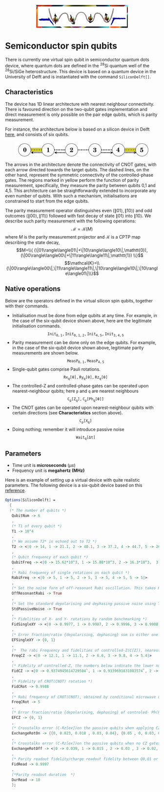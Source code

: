 <div align="center">
 <img src="../supplement/web/qdot.png" width="300" alt="quantum dots">
</div>

# Semiconductor spin qubits

There is currently one virtual spin qubit in semiconductor quantum dots device, where quantum dots are defined in the <sup>28</sup>Si quantum well of the <sup>28</sup>Si/SiGe heterostructure. This device is based on a quantum device in the University of Delft and is instantiated with the command ``SiliconDelft[]``. 

## Characteristics

The device has 1D linear architecture with nearest neighbour connectivity. There is favoured direction on the two-qubit gates implementation and direct measurement is only possible on the pair edge qubits, which is parity measurement.

For instance, the architecture below is based on a silicon device in Delft [here](https://doi.org/10.1038/s41586-022-05117-x), and consists of six qubits. 

<div align="center">
 <img src="../supplement/web/silicon_delft.jpg" height="50" alt="quantum dots">
</div>

The arrows in the architecture denote the connectivity of CNOT gates, with each arrow directed towards the target qubits. The dashed lines, on the other hand, represent the symmetric connectivity of the controlled-phase gates. The regions marked in yellow perform the function of parity measurement, specifically, they measure the parity between qubits 0,1 and 4,5. This architecture can be straightforwardly extended to incorporate any even number of qubits. With such a mechanism, initialisations are constrained to start from the edge qubits.

The parity measurement operator distinguishes even ($\|01\rangle,\|10\rangle$) and odd outcomes ($\|00\rangle,\|11\rangle$) followed with fast decay of state $\|01\rangle$ into $\|10\rangle$. We describe such parity measurement with the following operations:
$$\mathcal{M}=\mathcal{K}(M)$$
where $M$ is the parity measurement projector and $\mathcal{K}$ is a CPTP map describing the state decay,
$$M=\\{ (\|01\rangle\langle01\|+\|10\rangle\langle10\|,\mathtt{0}),(\|00\rangle\langle00\|+\|11\rangle\langle11\|,\mathtt{1}) \\}$$
$$\mathcal{K}=\\{\|00\rangle\langle00\|,\|11\rangle\langle11\|,\|10\rangle\langle10\|,\|10\rangle\langle01\|\\}$$

## Native operations

Below are the operators defined in the virtual silicon spin qubits, together with their commands.

- Initialisation must be done from edge qubits at any time. For example, in the case of the six-qubit device shown above, here are the legitimate initialisation commands.
$$\mathtt{Init_{0,1}, Init_{0,1,2}, Init_{4,5}, Init_{3,4,5}}$$
- Parity measurement can be done only on the edge qubits. For example, in the case of the six-qubit device shown above, legitimate parity measurements are shown below.
$$\mathtt{MeasP_{0,1},MeasP_{4,5}}$$
- Single-qubit gates comprise Pauli rotations.
$$\mathtt{Rx_q[\theta], Ry_q[\theta],Rz_q[\theta]}$$
- The controlled-Z and controlled-phase gates can be operated upon nearest-neighbour qubits; here $\mathtt{p}$ and $\mathtt{q}$ are nearest neighbours
$$\mathtt{C_{p}[Z_q], C_{p}[Ph_q[\theta]]}$$
- The CNOT gates can be operated upon nearest-neighbour qubits with certain directions (see **Characteristics** section above).
$$\mathtt{C_p[X_q]}$$
- Doing nothing; remember it will introduce passive noise
$$\mathtt{Wait_q[\Delta t]}$$

## Parameters

- Time unit is **microseconds** ($\mu s$)
- Frequency unit is **megahertz (MHz)**

Here is an example of setting up a virtual device with quite realistic parameters. The following device is a six-qubit device based on this [reference](https://doi.org/10.1038/s41586-022-05117-x).

```Mathematica
Options[SiliconDelft] =
  {
  (* The number of qubits *)
   QubitNum -> 6
   ,
   (* T1 of every qubit *)
   T1 -> 10^4
   ,
   (* We assume T2* is echoed out to T2 *)
   T2 -> <|0 -> 14, 1 -> 21.1, 2 -> 40.1, 3 -> 37.2, 4 -> 44.7, 5 -> 26.7|>
   ,
   (* Qubit frequency of each qubit *)
   QubitFreq -> <|0 -> 15.62*10^3, 1 -> 15.88*10^3, 2 -> 16.3*10^3,  3 -> 16.1*10^3, 4 -> 15.9*10^3, 5 -> 15.69*10^3|>
   ,
   (* Rabi frequency of single rotations on each qubit *)
   RabiFreq -> <|0 -> 5, 1 -> 5, 2 -> 5, 3 -> 5, 4 -> 5, 5 -> 5|>
   ,
   (* Set the noise form of off-resonant Rabi oscillation. This takes RabiFreq information to produce the noise.*)
   OffResonantRabi -> True
   ,
   (* Set the standard depolarising and dephasing passive noise using T1 and T2 *)
   StdPassiveNoise -> True
   ,
   (* Fidelities of X- and Y- rotations by random benchmarking *)
   FidSingleXY -> <|0 -> 0.9977, 1 -> 0.9987, 2 -> 0.9996, 3 -> 0.9988, 4 -> 0.9991, 5 -> 0.9989|>
   ,
   (* Error fraction/ratio {depolarising, dephasing} sum is either one or zero (off) *)
   EFSingleXY -> {0, 1}
   ,
   (*  The rabi Frequency and fidelities of controlled-Z(C[Z]), nearest-neighbors. Keys are the smallest qubit number.  This applies to controlled-Ph gates *)
   FreqCZ -> <|0 -> 12.1, 1 -> 11.1, 2 -> 6.6, 3 -> 9.8, 4 -> 5.4|>
   ,
   (* Fidelity of controlled-Z, the numbers below indicate the lower number of qubits *)
   FidCZ -> <|0 -> 0.9374945614729504`, 1 -> 0.9339691831083574`, 2 -> 0.9286379436705322`, 3 -> 0.9967228426036524`, 4 -> 0.9793017377403548`|>
   ,
   (* Fidelity of CROT(CNOT) rotation *)
   FidCRot -> 0.9988
   ,
   (* Rabi frequency of CROT(CNOT), obtained by conditional microwave drive *)
   FreqCRot -> 5
   ,
   (* Error fraction/ratio {depolarising, dephasing} of controled- Ph(Pi) or controlled-Z. The error for other angles is scaled from Pi. *)
   EFCZ -> {0, 1}
   ,
   (* Crosstalks error (C-Rz[ex])on the passive qubits when applying CZ gates; square matrix with dims nqubit-2 *)
   ExchangeRotOn -> {{0, 0.023, 0.018 , 0.03, 0.04}, {0.05 , 0, 0.03, 0.03, 0.04}, {0.05, 0.03 , 0, 0.07, 0.042}, {0.038 , 0.03 , 0.031, 0 , 0.25}, {0.033, 0.03 , 0.02, 0.03, 0}}
   ,
   (* Crosstalks error (C-Rz[ex])on the passive qubits when no CZ gates applied; the qubits below indicate the controlled-qubit *)
   ExchangeRotOff -> <|0 -> 0.039, 1 -> 0.015 , 2 -> 0.03 , 3 -> 0.02, 4 -> 0.028|>
   ,
   (* Parity readout fidelity/charge readout fidelity between Q0,Q1 or Q4,Q5 *)
   FidRead -> 0.9997
   ,
   (*Parity readout duration  *)
   DurRead -> 10
   };
```


